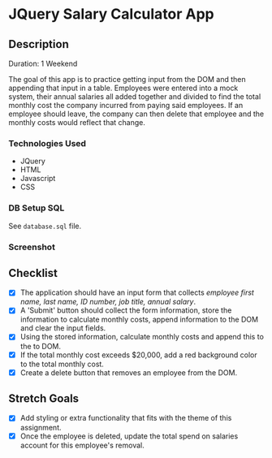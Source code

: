 # JQuery Salary Calculator App
## Description
Duration: 1 Weekend

The goal of this app is to practice getting input from the DOM and then appending that input in a table. Employees were entered into a mock system, their annual salaries all added together and divided to find the total monthly cost the company incurred from paying said employees. If an employee should leave, the company can then delete that employee and the monthly costs would reflect that change.

### Technologies Used
- JQuery
- HTML
- Javascript
- CSS
### DB Setup SQL
See `database.sql` file.
### Screenshot
## Checklist
- [x] The application should have an input form that collects _employee first name, last name, ID number, job title, annual salary_.
- [x] A 'Submit' button should collect the form information, store the information to calculate monthly costs, append information to the DOM and clear the input fields.
- [x] Using the stored information, calculate monthly costs and append this to the to DOM.
- [x] If the total monthly cost exceeds $20,000, add a red background color to the total monthly cost.
- [x] Create a delete button that removes an employee from the DOM.
## Stretch Goals
- [x] Add styling or extra functionality that fits with the theme of this assignment.
- [x] Once the employee is deleted, update the total spend on salaries account for this employee's removal.